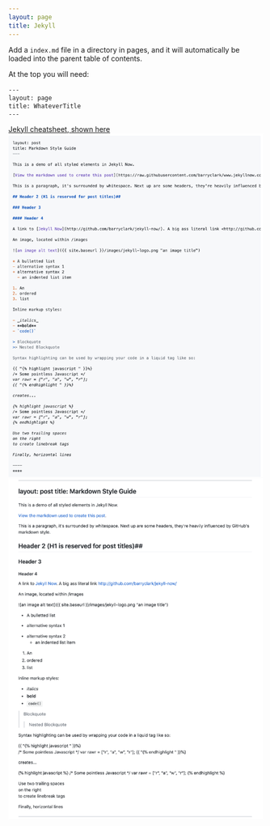 ```yaml
---
layout: page
title: Jekyll
---
```


Add a `index.md` file in a directory in pages, and it will automatically be loaded into the parent table of contents.

At the top you will need:
```
---
layout: page
title: WhateverTitle
---
```

[Jekyll cheatsheet, shown here](https://gist.github.com/roachhd/779fa77e9b90fe945b0c)
![jekyll cheatsheet markdown](/images/jekyll_cheatsheet_markdown.png)
![jekyll cheatsheet rendered](/images/jekyll_cheatsheet_rendered.png)

